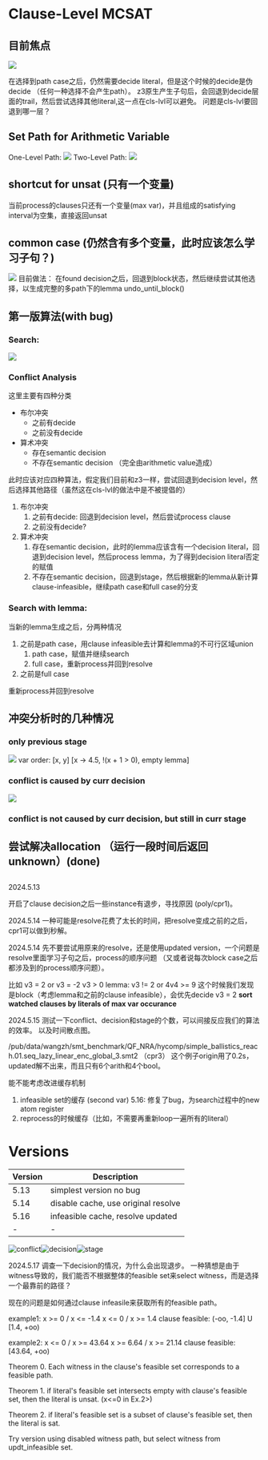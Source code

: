 # Clause-Level MCSAT

## 目前焦点

![](https://cdn.nlark.com/yuque/0/2024/jpeg/26979990/1709640289984-3ff1fc0b-e3d5-49b7-bcc4-3c3d88924eaf.jpeg)

在选择到path case之后，仍然需要decide literal，但是这个时候的decide是伪decide （任何一种选择不会产生path）。
z3原生产生子句后，会回退到decide层面的trail，然后尝试选择其他literal,这一点在cls-lvl可以避免。
问题是cls-lvl要回退到哪一层？

## Set Path for Arithmetic Variable

One-Level Path:
![](https://cdn.nlark.com/yuque/0/2024/jpeg/26979990/1709705681160-97a5da0a-8928-4fc0-a9f9-cdb31343de04.jpeg)
Two-Level Path:
![](https://cdn.nlark.com/yuque/0/2024/jpeg/26979990/1709706890966-efe234ff-7a09-49cd-b749-e4797d3f9e1a.jpeg)

## shortcut for unsat (只有一个变量)

当前process的clauses只还有一个变量(max var)，并且组成的satisfying interval为空集，直接返回unsat

## common case (仍然含有多个变量，此时应该怎么学习子句？)

![](https://cdn.nlark.com/yuque/0/2024/jpeg/26979990/1709711558096-a333b6ea-42ac-4a68-906d-4f05e825b95a.jpeg)
目前做法：
在found decision之后，回退到block状态，然后继续尝试其他选择，以生成完整的多path下的lemma
undo_until_block()

## 第一版算法(with bug)

### Search:

![](https://cdn.nlark.com/yuque/0/2024/jpeg/26979990/1709718473151-d10851cd-1d5a-4922-b4a2-114e2bc83a1c.jpeg)

### Conflict Analysis

这里主要有四种分类

- 布尔冲突
  - 之前有decide
  - 之前没有decide
- 算术冲突
  - 存在semantic decision
  - 不存在semantic decision （完全由arithmetic value造成）

此时应该对应四种算法，假定我们目前和z3一样，尝试回退到decision level，然后选择其他路径（虽然这在cls-lvl的做法中是不被提倡的）

1. 布尔冲突
   1. 之前有decide: 回退到decision level，然后尝试process clause
   2. 之前没有decide?
2. 算术冲突
   1. 存在semantic decision，此时的lemma应该含有一个decision literal，回退到decision level，然后process lemma，为了得到decision literal否定的赋值
   2. 不存在semantic decision，回退到stage，然后根据新的lemma从新计算clause-infeasible，继续path case和full case的分支

### Search with lemma:

当新的lemma生成之后，分两种情况

1. 之前是path case，用clause infeasible去计算和lemma的不可行区域union
   1. path case，赋值并继续search
   2. full case，重新process并回到resolve
2. 之前是full case

重新process并回到resolve

## 冲突分析时的几种情况

### only previous stage

![](https://cdn.nlark.com/yuque/__latex/06c5464eabd97ffce1721708772d7ab2.svg#card=math&code=x%5E2%20-%209x%2B20%20%5Cle%200%5C%5C%0Ay%5E2%20%5Cle%20-x%20-%201&id=Tu1Bw)
var order: [x, y]
[x -> 4.5, !(x + 1 > 0), empty lemma]

### conflict is caused by curr decision

![](https://cdn.nlark.com/yuque/__latex/f2ef7e4ad6dbf3b83ef603eb7471c48d.svg#card=math&code=x%5E2%20-%209x%2B20%20%5Cle%200%20%5Cvee%20x%5E2%20-5x%2B6%5Cle0%5C%5C%0Ay%5E2%20%5Cle%20-x%20-%201&id=AYmaH)

### conflict is not caused by curr decision, but still in curr stage

## 尝试解决allocation （运行一段时间后返回unknown）(done)

## 

2024.5.13

开启了clause decision之后一些instance有退步，寻找原因 (poly/cpr1)。

2024.5.14
一种可能是resolve花费了太长的时间，把resolve变成之前的之后，cpr1可以做到秒解。

2024.5.14
先不要尝试用原来的resolve，还是使用updated version，一个问题是resolve里面学习子句之后，process的顺序问题 （又或者说每次block case之后都涉及到的process顺序问题）。

比如
v3 = 2 or v3 = -2
v3 > 0
lemma: v3 != 2 or 4v4 >= 9
这个时候我们发现是block（考虑lemma和之前的clause infeasible），会优先decide v3 = 2
 **sort watched clauses by literals of max var occurance**

2024.5.15
测试一下conflict、decision和stage的个数，可以间接反应我们的算法的效率。
以及时间散点图。


/pub/data/wangzh/smt_benchmark/QF_NRA/hycomp/simple_ballistics_reach.01.seq_lazy_linear_enc_global_3.smt2 （cpr3）
这个例子origin用了0.2s，updated解不出来，而且只有6个arith和4个bool。

能不能考虑改进缓存机制
1. infeasible set的缓存 (second var)
5.16: 修复了bug，为search过程中的new atom register
2. reprocess的时候缓存（比如，不需要再重新loop一遍所有的literal）

# Versions
|Version|Description|
|-|-|
|5.13| simplest version no bug|
|5.14| disable cache, use original resolve|
|5.16| infeasible cache, resolve updated|
|-|-|

![conflict](pict/conflict.png)![decision](pict/decision.png)![stage](pict/stage.png)


2024.5.17
调查一下decision的情况，为什么会出现退步。
一种猜想是由于witness导致的，我们能否不根据整体的feasible set来select witness，而是选择一个最靠前的路径？

现在的问题是如何通过clause infeasile来获取所有的feasible path。

example1:
x >= 0 \/ x <= -1.4
x <= 0 \/ x >= 1.4
clause feasible: (-oo, -1.4] U [1.4, +oo)

example2:
x <= 0 \/ x >= 43.64
x >= 6.64 \/ x >= 21.14
clause feasible: [43.64, +oo)

Theorem 0. Each witness in the clause's feasible set corresponds to a feasible path.

Theorem 1. if literal's feasible set intersects empty with clause's feasible set, then the literal is unsat. (x<=0 in Ex.2>)

Theorem 2. if literal's feasible set is a subset of clause's feasible set, then the literal is sat.

Try version using disabled witness path, but select witness from updt_infeasible set.
